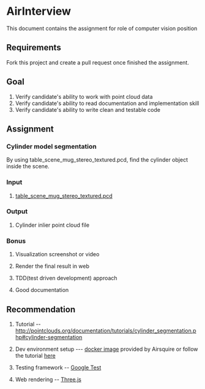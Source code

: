 # AirInterview

This document contains the assignment for role of computer vision position

## Requirements

Fork this project and create a pull request once finished the assignment.

## Goal

1. Verify candidate's ability to work with point cloud data
2. Verify candidate's ability to read documentation and implementation skill
3. Verify candidate's ability to write clean and testable code

## Assignment

### Cylinder model segmentation 

By using table_scene_mug_stereo_textured.pcd, find the cylinder object inside the scene.

### Input 

1. [table_scene_mug_stereo_textured.pcd](https://github.com/Airsquire/AirInterview/blob/master/table_scene_mug_stereo_textured.pcd)

### Output

1. Cylinder inlier point cloud file

### Bonus

1. Visualization screenshot or video

2. Render the final result in web

3. TDD(test driven development) approach

4. Good documentation

## Recommendation

1. Tutorial -- http://pointclouds.org/documentation/tutorials/cylinder_segmentation.php#cylinder-segmentation

2. Dev environment setup --- [docker image](https://github.com/Airsquire/PCL-Docker) provided by Airsquire or follow the tutorial [here](http://pointclouds.org/documentation/tutorials/)

3. Testing framework -- [Google Test](https://github.com/google/googletest)

4. Web rendering -- [Three.js](https://threejs.org/docs/index.html#manual/introduction/Creating-a-scene)